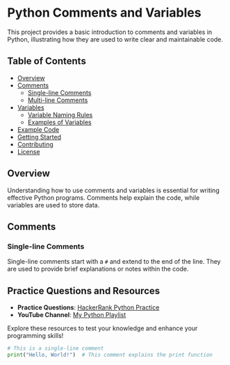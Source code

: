 # Python Comments and Variables

This project provides a basic introduction to comments and variables in Python, illustrating how they are used to write clear and maintainable code.

## Table of Contents

- [Overview](#overview)
- [Comments](#comments)
  - [Single-line Comments](#single-line-comments)
  - [Multi-line Comments](#multi-line-comments)
- [Variables](#variables)
  - [Variable Naming Rules](#variable-naming-rules)
  - [Examples of Variables](#examples-of-variables)
- [Example Code](#example-code)
- [Getting Started](#getting-started)
- [Contributing](#contributing)
- [License](#license)

## Overview

Understanding how to use comments and variables is essential for writing effective Python programs. Comments help explain the code, while variables are used to store data.

## Comments

### Single-line Comments

Single-line comments start with a `#` and extend to the end of the line. They are used to provide brief explanations or notes within the code.

## Practice Questions and Resources

- **Practice Questions**: [HackerRank Python Practice](https://www.hackerrank.com/domains/tutorials/10-days-of-python)
- **YouTube Channel**: [My Python Playlist](https://www.youtube.com/playlist?list=PLX1eV90xXed2wujMJKUdsWQu2UMS9ROGO)

Explore these resources to test your knowledge and enhance your programming skills!

```python
# This is a single-line comment
print("Hello, World!")  # This comment explains the print function
